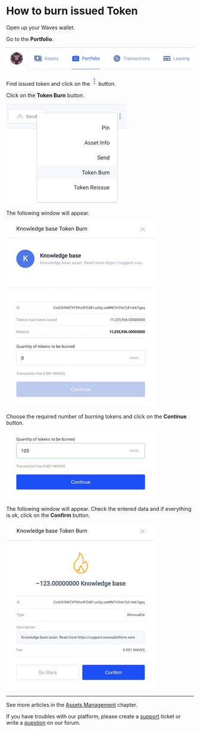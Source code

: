# ​How to burn issued Token

Open up your Waves wallet.

Go to the **Portfolio**.

![](/_assets/token_burn_01.png)

Find issued token and click on the ![](/_assets/token_burn_02.png) button.

Click on the **Token Burn** button.

![](/_assets/token_burn_03.png)

The following window will appear.

![](/_assets/token_burn_04.png)

Choose the required number of burning tokens and click on the **Continue** button.

![](/_assets/token_burn_05.png)

The following window will appear.
Check the entered data and if everything is ok, click on the **Confirm** button.

![](/_assets/token_burn_06.png)

___

See more articles in the [Assets Management](/waves-client/assets-management.md) chapter.

If you have troubles with our platform, please create a [support](https://support.wavesplatform.com/) ticket or write a [question](https://forum.wavesplatform.com/) on our forum.
